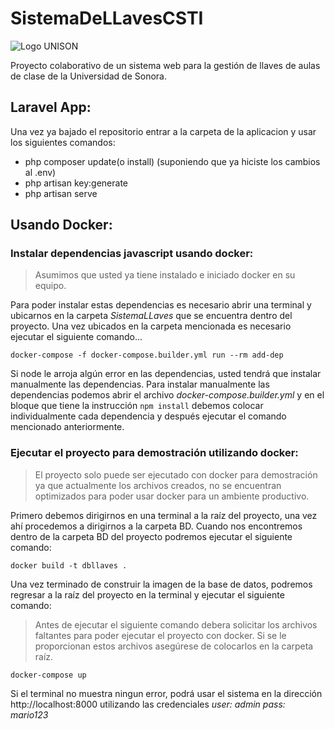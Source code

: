 # SistemaDeLLavesCSTI
![Logo UNISON](http://elconstructor10.mx/wp-content/uploads/2019/03/logouson-1080x269.jpg)

Proyecto colaborativo de un sistema web para la gestión de llaves de aulas de clase de la Universidad de Sonora.

## Laravel App:
Una vez ya bajado el repositorio entrar a la carpeta de la aplicacion y usar los siguientes comandos:
- php composer update(o install)
(suponiendo que ya hiciste los cambios al .env)
- php artisan key:generate
- php artisan serve


## Usando Docker:
### Instalar dependencias javascript usando docker:

> Asumimos que usted ya tiene instalado e iniciado docker en su equipo.

Para poder instalar estas dependencias es necesario abrir una terminal y ubicarnos en la carpeta *SistemaLLaves* que se encuentra dentro del proyecto.
Una vez ubicados en la carpeta mencionada es necesario ejecutar el siguiente comando...

    docker-compose -f docker-compose.builder.yml run --rm add-dep

Si node le arroja algún error en las dependencias, usted tendrá que instalar manualmente las dependencias. Para instalar manualmente las dependencias podemos abrir el archivo *docker-compose.builder.yml* y en el bloque que tiene la instrucción `npm install` debemos colocar individualmente cada dependencia y después ejecutar el comando mencionado anteriormente.

### Ejecutar el proyecto para demostración utilizando docker:
> El proyecto solo puede ser ejecutado con docker para demostración ya que actualmente los archivos creados, no se encuentran optimizados para poder usar docker para un ambiente productivo.

Primero debemos dirigirnos en una terminal a la raíz del proyecto, una vez ahí procedemos a dirigirnos a la carpeta BD.
Cuando nos encontremos dentro de la carpeta BD del proyecto podremos ejecutar el siguiente comando:

    docker build -t dbllaves .
Una vez terminado de construir la imagen de la base de datos, podremos regresar a la raíz del proyecto en la terminal y ejecutar el siguiente comando:

>Antes de ejecutar el siguiente comando debera solicitar los archivos faltantes para poder ejecutar el proyecto con docker.
>Si se le proporcionan estos archivos asegúrese de colocarlos en la carpeta raíz.

    docker-compose up

Si el terminal no muestra ningun error, podrá usar el sistema en la dirección http://localhost:8000 utilizando las credenciales *user: admin pass: mario123*
